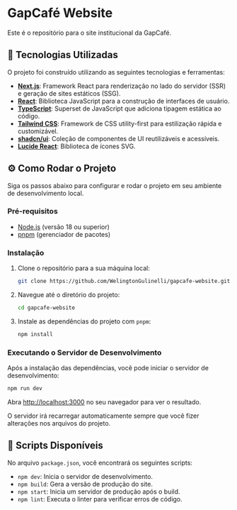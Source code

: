 # GapCafé Website

Este é o repositório para o site institucional da GapCafé.

## 🚀 Tecnologias Utilizadas

O projeto foi construído utilizando as seguintes tecnologias e ferramentas:

-   **[Next.js](https://nextjs.org/)**: Framework React para renderização no lado do servidor (SSR) e geração de sites estáticos (SSG).
-   **[React](https://react.dev/)**: Biblioteca JavaScript para a construção de interfaces de usuário.
-   **[TypeScript](https://www.typescriptlang.org/)**: Superset de JavaScript que adiciona tipagem estática ao código.
-   **[Tailwind CSS](https://tailwindcss.com/)**: Framework de CSS utility-first para estilização rápida e customizável.
-   **[shadcn/ui](https://ui.shadcn.com/)**: Coleção de componentes de UI reutilizáveis e acessíveis.
-   **[Lucide React](https://lucide.dev/)**: Biblioteca de ícones SVG.

## ⚙️ Como Rodar o Projeto

Siga os passos abaixo para configurar e rodar o projeto em seu ambiente de desenvolvimento local.

### Pré-requisitos

-   [Node.js](https://nodejs.org/en) (versão 18 ou superior)
-   [pnpm](https://pnpm.io/installation) (gerenciador de pacotes)

### Instalação

1.  Clone o repositório para a sua máquina local:
    ```bash
    git clone https://github.com/WelingtonGulinelli/gapcafe-website.git
    ```

2.  Navegue até o diretório do projeto:
    ```bash
    cd gapcafe-website
    ```

3.  Instale as dependências do projeto com `pnpm`:
    ```bash
    npm install
    ```

### Executando o Servidor de Desenvolvimento

Após a instalação das dependências, você pode iniciar o servidor de desenvolvimento:

```bash
npm run dev
```

Abra [http://localhost:3000](http://localhost:3000) no seu navegador para ver o resultado.

O servidor irá recarregar automaticamente sempre que você fizer alterações nos arquivos do projeto.

## 📄 Scripts Disponíveis

No arquivo `package.json`, você encontrará os seguintes scripts:

-   `npm dev`: Inicia o servidor de desenvolvimento.
-   `npm build`: Gera a versão de produção do site.
-   `npm start`: Inicia um servidor de produção após o build.
-   `npm lint`: Executa o linter para verificar erros de código.
